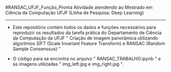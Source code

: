 #RANSAC_UFJF_Função_Pronta
Atividade atendendo ao Mestrado em Ciência da Computação UFJF
(Linha de Pesquisa: Deep Learning)

------


- Este repositório contém todos os dados e funções necessários para reproduzir os resultados da tarefa prática do Departamento de Ciência da Computação da UFJF
" Criação de imagem panorâmica utilizando algoritmos SIFT (Scale Invariant Feature Transform) e RANSAC (Random Sample Consenssus) "

- O código para se encontra no arquivo " RANSAC_TRABALHO.ipynb " e as imagens utilizadas " img_left.jpg e img_right.jpg ".
